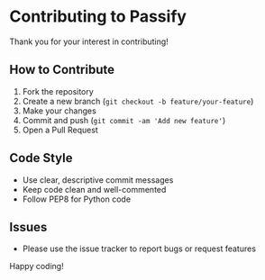 # Contributing to Passify

Thank you for your interest in contributing!

## How to Contribute

1. Fork the repository
2. Create a new branch (`git checkout -b feature/your-feature`)
3. Make your changes
4. Commit and push (`git commit -am 'Add new feature'`)
5. Open a Pull Request

## Code Style

- Use clear, descriptive commit messages
- Keep code clean and well-commented
- Follow PEP8 for Python code

## Issues

- Please use the issue tracker to report bugs or request features

Happy coding!
